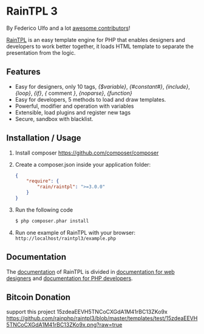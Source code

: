RainTPL 3
=========

By Federico Ulfo and a lot [awesome contributors](https://github.com/rainphp/raintpl3/network)!

[RainTPL](http://raintpl.com) is an easy template engine for PHP that enables designers and developers to work better together, it loads HTML template to separate the presentation from the logic.

Features
--------
* Easy for designers, only 10 tags, *{$variable}*, *{#constant#}*, *{include}*, *{loop}*, *{if}*, *{* comment *}*, *{noparse}*, *{function}*
* Easy for developers, 5 methods to load and draw templates.
* Powerful, modifier and operation with variables
* Extensible, load plugins and register new tags
* Secure, sandbox with blacklist.


Installation / Usage
--------------------

1. Install composer https://github.com/composer/composer
2. Create a composer.json inside your application folder:

    ``` json
    {
        "require": {
            "rain/raintpl": ">=3.0.0"
        }
    }
    ```
3. Run the following code

    ``` sh
    $ php composer.phar install
    ```

4. Run one example of RainTPL with your browser: ```http://localhost/raintpl3/example.php```

Documentation
-------------
The [documentation](https://github.com/rainphp/raintpl3/wiki/Documentation) of RainTPL is divided in [documentation for web designers](https://github.com/rainphp/raintpl3/wiki/Documentation-for-web-designers) and [documentation for PHP developers](https://github.com/rainphp/raintpl3/wiki/Documentation-for-PHP-developers).


Bitcoin Donation
----------------
support this project
15zdeaEEVH5TNCoCXGdA1M41rBC13ZKo9x https://github.com/rainphp/raintpl3/blob/master/templates/test/15zdeaEEVH5TNCoCXGdA1M41rBC13ZKo9x.png?raw=true


